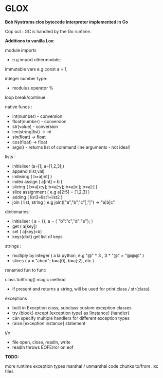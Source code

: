 # GLOX

**Bob Nystroms clox bytecode interpreter implemented in Go**

Cop out : GC is handled by the Go runtime.  

**Additions to vanilla Lox:**

module imports

- e.g import othermodule;

immutable vars e.g  const a = 1;

integer number type:

- modulus operator %  

loop break/continue

native funcs :  

- int(number)     - conversion
- float(number)   - conversion 
- str(value)      - conversion 
- len(string|list) -> int
- sin(float)    -> float
- cos(float)    -> float 
- args() - returns list of command line arguments - not ideal! 

lists :

- initialiser (a=[]; a=[1,2,3];)
- append (list,val)  
- indexing ( b=a[int] )
- index assign ( a[int] = b )
- slicing ( b=a[x:y]; b=a[:y]; b=a[x:]; b=a[:] )
- slice assignment ( e.g a[2:5] = [1,2,3] )
- adding ( list3=list1+list2 )
- join ( list, string )    e.g join(["a","b","c"],"|") -> "a|b|c"   

dictionaries:

- initialiser ( a = {}; a = { "b":"c","d":"e"}; )
- get ( a[key])
- set ( a[key]=b)
- keys(dict)   get list of keys 

strings :

- multiply by integer ( a la python, e.g  "@" * 3 ,  3 * "@" = "@@@" )
- slices   ( a = "abcd"; b=a[0], b=a[:2], etc )

renamed fun to func

class toString() magic method

- if present and returns a string, will be used for print class / str(class)

exceptions

- built in Exception class, subclass custom exception classes 
- try {block} except [exception type] as [instance] {handler} 
- can specify multiple handlers for different exception types
- raise [exception instance] statement 

i/o

- file open, close, readln, write 
- readln throws EOFError on eof 

**TODO:**

more runtime exception types 
marshal / unmarshal code chunks to/from .lxc files 
 